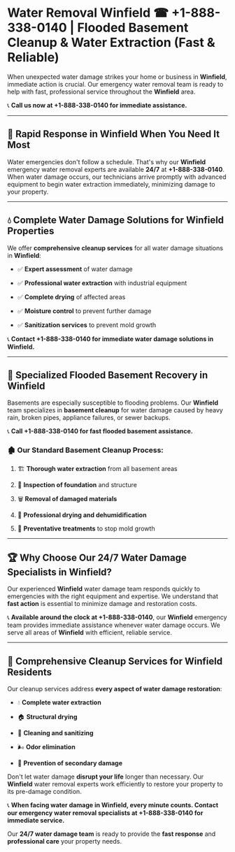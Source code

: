 # Water Removal Winfield ☎ +1-888-338-0140 | Flooded Basement Cleanup & Water Extraction (Fast & Reliable)

When unexpected water damage strikes your home or business in **Winfield**, immediate action is crucial. Our emergency water removal team is ready to help with fast, professional service throughout the **Winfield** area. 

📞 **Call us now at +1-888-338-0140 for immediate assistance.**
---
## 🚀 Rapid Response in Winfield When You Need It Most
Water emergencies don't follow a schedule. That's why our **Winfield** emergency water removal experts are available **24/7** at **+1-888-338-0140**. When water damage occurs, our technicians arrive promptly with advanced equipment to begin water extraction immediately, minimizing damage to your property.
---
## 💧 Complete Water Damage Solutions for Winfield Properties
We offer **comprehensive cleanup services** for all water damage situations in **Winfield**:
- ✅ **Expert assessment** of water damage  
- ✅ **Professional water extraction** with industrial equipment  
- ✅ **Complete drying** of affected areas  
- ✅ **Moisture control** to prevent further damage  
- ✅ **Sanitization services** to prevent mold growth  
📞 **Contact +1-888-338-0140 for immediate water damage solutions in Winfield.**
---
## 🌊 Specialized Flooded Basement Recovery in Winfield
Basements are especially susceptible to flooding problems. Our **Winfield** team specializes in **basement cleanup** for water damage caused by heavy rain, broken pipes, appliance failures, or sewer backups. 
📞 **Call +1-888-338-0140 for fast flooded basement assistance.**
### 🏚️ Our Standard Basement Cleanup Process:
1. 🏗️ **Thorough water extraction** from all basement areas  
2. 🔎 **Inspection of foundation** and structure  
3. 🗑️ **Removal of damaged materials**  
4. 💨 **Professional drying and dehumidification**  
5. 🚫 **Preventative treatments** to stop mold growth  
---
## 🏆 Why Choose Our 24/7 Water Damage Specialists in Winfield?
Our experienced **Winfield** water damage team responds quickly to emergencies with the right equipment and expertise. We understand that **fast action** is essential to minimize damage and restoration costs.
📞 **Available around the clock at +1-888-338-0140**, our **Winfield** emergency team provides immediate assistance whenever water damage occurs. We serve all areas of **Winfield** with efficient, reliable service.
---
## 🧹 Comprehensive Cleanup Services for Winfield Residents
Our cleanup services address **every aspect of water damage restoration**:
- 💧 **Complete water extraction**  
- 🏠 **Structural drying**  
- 🧼 **Cleaning and sanitizing**  
- 🌬️ **Odor elimination**  
- 🚫 **Prevention of secondary damage**  
Don't let water damage **disrupt your life** longer than necessary. Our **Winfield** water removal experts work efficiently to restore your property to its pre-damage condition.
📞 **When facing water damage in Winfield, every minute counts. Contact our emergency water removal specialists at +1-888-338-0140 for immediate service.**
Our **24/7 water damage team** is ready to provide the **fast response** and **professional care** your property needs.
